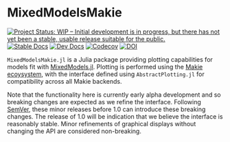 # MixedModelsMakie

[![Project Status: WIP – Initial development is in progress, but there has not yet been a stable, usable release suitable for the public.](https://www.repostatus.org/badges/latest/wip.svg)](https://www.repostatus.org/#wip)
[![Stable Docs][docs-stable-img]][docs-stable-url]
[![Dev Docs][docs-dev-img]][docs-dev-url]
[![Codecov](https://codecov.io/gh/palday/MixedModelsMakie.jl/branch/master/graph/badge.svg)](https://codecov.io/gh/palday/MixedModelsMakie.jl)
[![DOI](https://zenodo.org/badge/337082315.svg)](https://zenodo.org/badge/latestdoi/337082315)



[docs-dev-img]: https://img.shields.io/badge/docs-dev-blue.svg
[docs-dev-url]: https://palday.github.io/MixedModelsMakie.jl/dev

[docs-stable-img]: https://img.shields.io/badge/docs-stable-blue.svg
[docs-stable-url]: https://palday.github.io/MixedModelsMakie.jl/stable

`MixedModelsMakie.jl` is a Julia package providing plotting capabilities for models fit with [MixedModels.jl](https://juliastats.org/MixedModels.jl/stable/).
Plotting is performed using the [Makie ecoysystem](https://makie.juliaplots.org/stable/), with the interface defined using `AbstractPlotting.jl` for compatibility across all Makie backends.

Note that the functionality here is currently early alpha development and so breaking changes are expected as we refine the interface.
Following [SemVer](https://semver.org/), these minor releases before 1.0 can introduce these breaking changes.
The release of 1.0 will be indication that we believe the interface is reasonably stable.
Minor refinements of graphical displays without changing the API are considered non-breaking.
